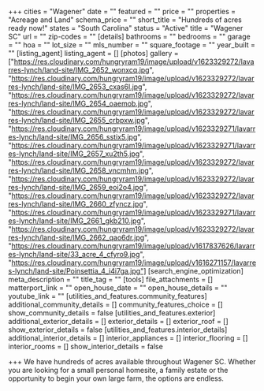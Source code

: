 +++
cities = "Wagener"
date = ""
featured = ""
price = ""
properties = "Acreage and Land"
schema_price = ""
short_title = "Hundreds of acres ready now!"
states = "South Carolina"
status = "Active"
title = "Wagener SC"
url = ""
zip-codes = ""
[details]
bathrooms = ""
bedrooms = ""
garage = ""
hoa = ""
lot_size = ""
mls_number = ""
square_footage = ""
year_built = ""
[listing_agent]
listing_agent = []
[photos]
gallery = ["https://res.cloudinary.com/hungryram19/image/upload/v1623329272/lavarres-lynch/land-site/IMG_2652_wonxcq.jpg", "https://res.cloudinary.com/hungryram19/image/upload/v1623329272/lavarres-lynch/land-site/IMG_2653_cxas6l.jpg", "https://res.cloudinary.com/hungryram19/image/upload/v1623329272/lavarres-lynch/land-site/IMG_2654_oaemob.jpg", "https://res.cloudinary.com/hungryram19/image/upload/v1623329272/lavarres-lynch/land-site/IMG_2655_crbpxw.jpg", "https://res.cloudinary.com/hungryram19/image/upload/v1623329271/lavarres-lynch/land-site/IMG_2656_sstix5.jpg", "https://res.cloudinary.com/hungryram19/image/upload/v1623329271/lavarres-lynch/land-site/IMG_2657_xu2th5.jpg", "https://res.cloudinary.com/hungryram19/image/upload/v1623329272/lavarres-lynch/land-site/IMG_2658_vncmhm.jpg", "https://res.cloudinary.com/hungryram19/image/upload/v1623329272/lavarres-lynch/land-site/IMG_2659_eoi2o4.jpg", "https://res.cloudinary.com/hungryram19/image/upload/v1623329272/lavarres-lynch/land-site/IMG_2660_zfyncz.jpg", "https://res.cloudinary.com/hungryram19/image/upload/v1623329271/lavarres-lynch/land-site/IMG_2661_gkb210.jpg", "https://res.cloudinary.com/hungryram19/image/upload/v1623329272/lavarres-lynch/land-site/IMG_2662_qao6dr.jpg", "https://res.cloudinary.com/hungryram19/image/upload/v1617837626/lavarres-lynch/land-site/33_acre_4_cfyro9.jpg", "https://res.cloudinary.com/hungryram19/image/upload/v1616271157/lavarres-lynch/land-site/Poinsettia_4_i4i7ga.jpg"]
[search_engine_optimization]
meta_description = ""
title_tag = ""
[tools]
file_attachments = []
matterport_link = ""
open_house_date = ""
open_house_details = ""
youtube_link = ""
[utilities_and_features.community_features]
additional_community_details = []
community_features_choice = []
show_community_details = false
[utilities_and_features.exterior]
additional_exterior_details = []
exterior_details = []
exterior_roof = []
show_exterior_details = false
[utilities_and_features.interior_details]
additional_interior_details = []
interior_appliances = []
interior_flooring = []
interior_rooms = []
show_interior_details = false

+++
We have hundreds of acres available throughout Wagener SC. Whether you are looking for a small personal homesite, a family estate or the opportunity to begin your own large farm, the options are endless. 
